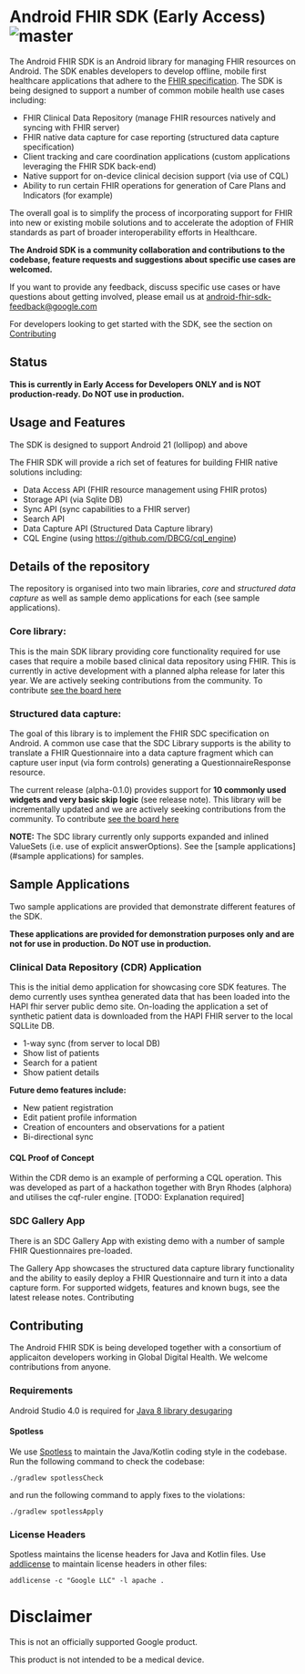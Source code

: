 # Android FHIR SDK (Early Access) ![master](https://github.com/google/android-fhir/workflows/CI/badge.svg?branch=master)

The Android FHIR SDK is an Android library for managing FHIR resources on Android. The SDK enables developers to develop offline, mobile first healthcare applications that adhere to the [FHIR specification](https://www.hl7.org/fhir/). The SDK is being designed to support a number of common mobile health use cases including:

- FHIR Clinical Data Repository (manage FHIR resources natively and syncing with FHIR server)
- FHIR native data capture for case reporting (structured data capture specification)
- Client tracking and care coordination applications (custom applications leveraging the FHIR SDK back-end)
- Native support for on-device clinical decision support (via use of CQL)
- Ability to run certain FHIR operations for generation of Care Plans and Indicators (for example)

The overall goal is to simplify the process of incorporating support for FHIR into new or existing mobile solutions and to accelerate the adoption of FHIR standards as part of broader interoperability efforts in Healthcare.

**The Android SDK is a community collaboration and contributions to the codebase, feature requests and suggestions about specific use cases are welcomed.** 

If you want to provide any feedback, discuss specific use cases or have questions about getting involved, please email us at <android-fhir-sdk-feedback@google.com>

For developers looking to get started with the SDK, see the section on [Contributing](#contributing)

## Status

**This is currently in Early Access for Developers ONLY and is NOT production-ready. Do NOT use in production.**

## Usage and Features
The SDK is designed to support Android 21 (lollipop) and above
 
The FHIR SDK will provide a rich set of features for building FHIR native solutions including:

- Data Access API (FHIR resource management using FHIR protos)
- Storage API (via Sqlite DB)
- Sync API (sync capabilities to a FHIR server)
- Search API
- Data Capture API (Structured Data Capture library)
- CQL Engine (using https://github.com/DBCG/cql_engine)

## Details of the repository
The repository is organised into two main libraries, *core* and *structured data capture* as well as sample demo applications for each (see sample applications).

### Core library:
This is the main SDK library providing core functionality required for use cases that require a mobile based clinical data repository using FHIR. This is currently in active development with a planned alpha release for later this year. We are actively seeking contributions from the community. To contribute [see the board here](https://github.com/google/android-fhir/projects/6)

### Structured data capture:
The goal of this library is to implement the FHIR SDC specification on Android. A common use case that the SDC Library supports is the ability to translate a FHIR Questionnaire into a data capture fragment which can capture user input (via form controls) generating a QuestionnaireResponse resource. 

The current release (alpha-0.1.0) provides support for **10 commonly used widgets and very basic skip logic** (see release note). This library will be incrementally updated and we are actively seeking contributions from the community. To contribute [see the board here](https://github.com/google/android-fhir/projects/1)

**NOTE:** The SDC library currently only supports expanded and inlined ValueSets (i.e. use of explicit answerOptions). See the [sample applications](#sample applications) for samples.

## Sample Applications
Two sample applications are provided that demonstrate different features of the SDK. 

**These applications are provided for demonstration purposes only and are not for use in production. Do NOT use in production.**

### Clinical Data Repository (CDR) Application
This is the initial demo application for showcasing core SDK features. The demo currently uses synthea generated data that has been loaded into the HAPI fhir server public demo site.  On-loading the application a set of synthetic patient data is downloaded from the HAPI FHIR server to the local SQLLite DB.

- 1-way sync (from server to local DB)
- Show list of patients
- Search for a patient
- Show patient details

**Future demo features include:**
- New patient registration
- Edit patient profile information
- Creation of encounters and observations for a patient
- Bi-directional sync

#### CQL Proof of Concept
Within the CDR demo is an example of performing a CQL operation. This was developed as part of a hackathon together with Bryn Rhodes (alphora) and utilises the cqf-ruler engine. [TODO: Explanation required]

### SDC Gallery App
There is an SDC Gallery App with existing demo with a number of sample FHIR Questionnaires pre-loaded. 

The Gallery App showcases the structured data capture library functionality and the ability to easily deploy a FHIR Questionnaire and turn it into a data capture form. For supported widgets, features and known bugs, see the latest release notes.
Contributing

## Contributing
The Android FHIR SDK is being developed together with a consortium of applicaiton developers working in Global Digital Health. We welcome contributions from anyone.

### Requirements
Android Studio 4.0 is required for [Java 8 library desugaring](https://developer.android.com/studio/preview/features#j8-desugar)

#### Spotless
We use [Spotless](https://github.com/diffplug/spotless/tree/master/plugin-gradle) to maintain the
Java/Kotlin coding style in the codebase. Run the following command to check the codebase:

```
./gradlew spotlessCheck
```

and run the following command to apply fixes to the violations:

```
./gradlew spotlessApply
```

### License Headers
Spotless maintains the license headers for Java and Kotlin files. Use
[addlicense](https://github.com/google/addlicense) to maintain license headers in other files:

```
addlicense -c "Google LLC" -l apache .
```

# Disclaimer
This is not an officially supported Google product.

This product is not intended to be a medical device.
